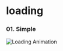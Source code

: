 # loading

### 01. Simple
![Loading Animation](https://raw.githubusercontent.com/zahraajafarin/loading/blob/main/gifs/01.simple.gif)